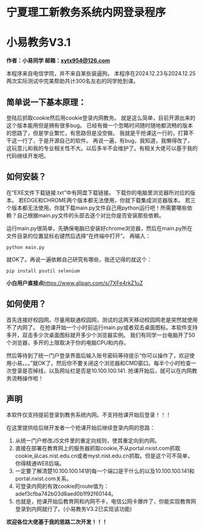 # **宁夏理工新教务系统内网登录程序**
# **小易教务V3.1**
**作者：小易同学 邮箱：xytx954@126.com**

本程序来自电信学院，并不来自某些装逼狗。
本程序在2024.12.23与2024.12.25两次实际测试中完美帮助共计300名左右的同学抢到课。

## **简单说一下基本原理：**

登陆后抓取cookie然后用cookie登录内网教务。
就是这么简单，目前开源出来的这个版本能用但是拥有很多bug。
已经有做一个忽略时间随时随地都流畅的版本的思路了，但是学业繁忙，有思路但是没空做。
我就是干抢课这一行的，打算不干这一行了，于是开源自己的软件。
再说一遍，有bug，我知道，我懒得改了，这玩意儿和我的专业相关性不大。以后多半不会维护了。有相关大佬可以基于我的代码继续开发吧。

## **如何安装？**

在“EXE文件下载链接.txt”中有网盘下载链接。
下载你的电脑里浏览器所对应的版本。
若EDGE和CHROME两个版本都无法使用，你就下载集成浏览器版本。
若三个版本都无法使用。你就下载main.py文件自己用python运行吧！所需要哪些依赖？自己根据main.py文件的头部去逐个对比你是否安装那些依赖。

运行main.py很简单，先确保电脑已安装好chrome浏览器，然后在main.py所在文件目录的位置鼠标右键然后选择“在终端中打开”。
再输入：

```
python main.py
```

就OK了。再说一遍依赖自己研究有哪些，我还记得的就这个：

```
pip install psutil selenium
```

**小白用户直接点**https://www.alipan.com/s/7XFe4rkZ1uZ

## **如何使用？**

首先连接好校园网。尽量用联通校园网，测试的这两天移动校园网老是突然就使用不了内网了。
在抢课开始一个小时前运行main.py或者双击桌面图标。本软件支持多开，双击多少次桌面图标就开多少个浏览器实例。
我们有同学一台电脑开了50个浏览器，多开的上限取决于你的电脑CPU和内存。

然后等待到了统一门户登录界面后输入账号密码等待提示“你可以操作了，欢迎使用小易。。。”就OK了。然后你不要关闭这个浏览器和CMD窗口。每半个小时检查一次登录是否掉线，以及网址栏是否是10.100.100.141.
抢课开始后，就可以在内网教务流畅操作啦！

## **声明**

本软件仅支持提前登录到教务系统内网。不支持抢课开始后登录！！！

在这里提供给后继开发者一个抢课开始后继续登录内网的思路：

1. 从统一门户修改JS文件里的重定向规则，使其重定向到内网。
2. 直接在部署在教育网上的服务器抓取cookie,不从portal.nxist.com抓取cookie,从cas.nist.edu.cn或者myst.nist.edu.cn抓取。但是这个可不简单，你得精通WEB后端。
3. 一定要了解清楚10.100.100.141的每一个端口是干什么的以及10.100.100.141和portal.nxist.com关系。
4. 可登录内网的有效cookie的route值为：adef3cfba742b03d8aed0b1f92f60144。
5. 也就是，抢课开始后教育网和内网不卡，电信公网卡爆炸了，你能实现教育网登录到内网就行了。(小易教务V3.2已实现该功能)

**欢迎各位大佬基于我的思路二次开发！！！**

